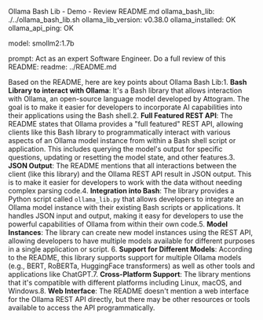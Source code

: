 Ollama Bash Lib - Demo - Review README.md
ollama_bash_lib: ./../ollama_bash_lib.sh
ollama_lib_version: v0.38.0
ollama_installed: OK
ollama_api_ping: OK

model: smollm2:1.7b

prompt: Act as an expert Software Engineer.
Do a full review of this README:
readme: ../README.md

Based on the README, here are key points about Ollama Bash Lib:1. **Bash Library to interact with Ollama**: It's a Bash library that allows interaction with Ollama, an open-source language model developed by Attogram. The goal is to make it easier for developers to incorporate AI capabilities into their applications using the Bash shell.2. **Full Featured REST API**: The README states that Ollama provides a "full featured" REST API, allowing clients like this Bash library to programmatically interact with various aspects of an Ollama model instance from within a Bash shell script or application. This includes querying the model's output for specific questions, updating or resetting the model state, and other features.3. **JSON Output**: The README mentions that all interactions between the client (like this library) and the Ollama REST API result in JSON output. This is to make it easier for developers to work with the data without needing complex parsing code.4. **Integration into Bash**: The library provides a Python script called `ollama_lib.py` that allows developers to integrate an Ollama model instance with their existing Bash scripts or applications. It handles JSON input and output, making it easy for developers to use the powerful capabilities of Ollama from within their own code.5. **Model Instances**: The library can create new model instances using the REST API, allowing developers to have multiple models available for different purposes in a single application or script. 6. **Support for Different Models**: According to the README, this library supports support for multiple Ollama models (e.g., BERT, RoBERTa, HuggingFace transformers) as well as other tools and applications like ChatGPT.7. **Cross-Platform Support**: The library mentions that it's compatible with different platforms including Linux, macOS, and Windows.8. **Web Interface**: The README doesn't mention a web interface for the Ollama REST API directly, but there may be other resources or tools available to access the API programmatically.
